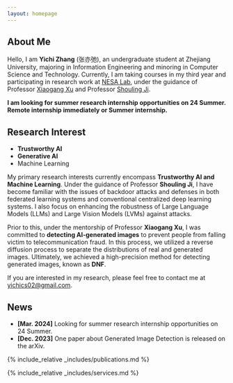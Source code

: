 ```yaml
---
layout: homepage
---
```


## About Me

Hello, I am **Yichi Zhang** (张亦弛), an undergraduate student at Zhejiang University, majoring in Information Engineering and minoring in Computer Science and Technology. Currently, I am taking courses in my third year and participating in research work at [NESA Lab](https://nesa.zju.edu.cn/), under the guidance of Professor [Xiaogang Xu](https://scholar.google.com/citations?user=R65xDQwAAAAJ&hl=zh-CN&oi=ao) and Professor [Shouling Ji](https://scholar.google.com/citations?user=5HoF_9oAAAAJ&hl=zh-CN&oi=ao).

**I am looking for summer research internship opportunities on 24 Summer. Remote internship immediately or Summer internship.**


## Research Interest

* **Trustworthy AI**
* **Generative AI**
* Machine Learning

My primary research interests currently encompass **Trustworthy AI and Machine Learning**. Under the guidance of Professor **Shouling Ji**, I have become familiar with the issues of backdoor attacks and defenses in both federated learning systems and conventional centralized deep learning systems. I also focus on enhancing the robustness of Large Language Models (LLMs) and Large Vision Models (LVMs) against attacks. 

Prior to this, under the mentorship of Professor **Xiaogang Xu**, I was committed to **detecting AI-generated images** to prevent people from falling victim to telecommunication fraud. In this process, we utilized a reverse diffusion process to separate the distributions of real and generated images. Ultimately, we achieved a high-precision method for detecting generated images, known as **DNF**.

If you are interested in my research, please feel free to contact me at yichics02@gmail.com.

## News

<!-- 我正在寻找24Summer的暑期研究实习机会，可以立刻开始远程实习或者暑期线下实习 -->
- **[Mar. 2024]** Looking for summer research internship opportunities on 24 Summer.
- **[Dec. 2023]** One paper about Generated Image Detection is released on the arXiv.

{% include_relative _includes/publications.md %}

{% include_relative _includes/services.md %}
